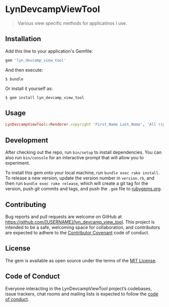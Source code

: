 # LynDevcampViewTool

> Various view specific methods for applicatinos I use.

## Installation

Add this line to your application's Gemfile:

```ruby
gem 'lyn_devcamp_view_tool'
```

And then execute:

    $ bundle

Or install it yourself as:

    $ gem install lyn_devcamp_view_tool

## Usage

```ruby
LynDevcampViewTool::Renderer.copyright 'First_Name Last_Name', 'All rights reserved'
```

## Development

After checking out the repo, run `bin/setup` to install dependencies. You can also run `bin/console` for an interactive prompt that will allow you to experiment.

To install this gem onto your local machine, run `bundle exec rake install`. To release a new version, update the version number in `version.rb`, and then run `bundle exec rake release`, which will create a git tag for the version, push git commits and tags, and push the `.gem` file to [rubygems.org](https://rubygems.org).

## Contributing

Bug reports and pull requests are welcome on GitHub at https://github.com/[USERNAME]/lyn_devcamp_view_tool. This project is intended to be a safe, welcoming space for collaboration, and contributors are expected to adhere to the [Contributor Covenant](http://contributor-covenant.org) code of conduct.

## License

The gem is available as open source under the terms of the [MIT License](https://opensource.org/licenses/MIT).

## Code of Conduct

Everyone interacting in the LynDevcampViewTool project’s codebases, issue trackers, chat rooms and mailing lists is expected to follow the [code of conduct](https://github.com/[USERNAME]/lyn_devcamp_view_tool/blob/master/CODE_OF_CONDUCT.md).
